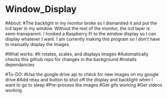 # Window_Display
#About:
#The backlight in my monitor broke so I dismantled it and put the lcd layer in my window. Without the rest of the monitor, the lcd layer is semi-transparent. I hooked a Raspberry Pi to the window display so I can display whatever I want. I am currently making this program so I don't have to manually display the images.


#What works:
#It rotates, scales, and displays images
#Automatically checks this github repo for changes in the background
#Installs dependancies

#To-DO:
#Use the google drive api to check for new images on my google drive
#Add relay and button to shut off the display and backlight when I want to go to sleep
#Pre-process the images
#Get gifs working
#Get videos working
